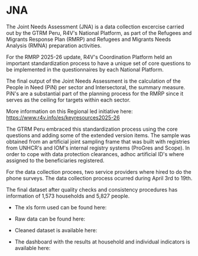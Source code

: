 # JNA
The Joint Needs Assessment (JNA) is a data collection excercise carried out by the GTRM Peru, R4V's National Platform, as part of the Refugees and Migrants Response Plan (RMRP) and Refugees and Migrants Needs Analysis (RMNA) preparation activities. 

For the RMRP 2025-26 update, R4V's Coordination Platform held an important standardization process to have a unique set of core questions to be implemented in the questionnaires by each National Platform. 

The final output of the Joint Needs Assessment is the calculation of the People in Need (PiN) per sector and Intersectoral, the summary measure. PiN's are a substantial part of the planning process for the RMRP since it serves as the ceiling for targets within each sector.  

More information on this Regional led initiative here: https://www.r4v.info/es/keyresources2025-26 

The GTRM Peru embraced this standardization process using the core questions and adding some of the extended version items. 
The sample was obtained from an artificial joint sampling frame that was built with registries from UNHCR's and IOM's internal registry systems (ProGres and Scope). In order to cope with data protection clearances, adhoc artificial ID's where assigned to the beneficiaries registered. 

For the data collection procees, two service providers where hired to do the phone surveys. The data collection process ocurred during April 3rd to 19th. 

The final dataset after quality checks and consistency procedures has information of 1,573 households and 5,827 people.

* The xls form used can be found here:

* Raw data can be found here:

* Cleaned dataset is available here:
  
* The dashboard with the results at household and individual indicators is available here:
